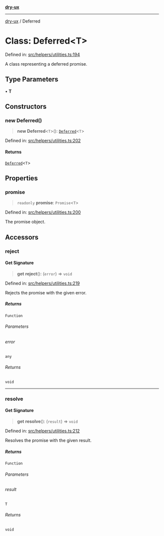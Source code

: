 [**dry-ux**](../README.md)

***

[dry-ux](../globals.md) / Deferred

# Class: Deferred\<T\>

Defined in: [src/helpers/utilities.ts:194](https://github.com/navedr/dry-ux/blob/b8fe047776f9e9943b5ac8e30a3dd152faaba227/src/helpers/utilities.ts#L194)

A class representing a deferred promise.

## Type Parameters

• **T**

## Constructors

### new Deferred()

> **new Deferred**\<`T`\>(): [`Deferred`](Deferred.md)\<`T`\>

Defined in: [src/helpers/utilities.ts:202](https://github.com/navedr/dry-ux/blob/b8fe047776f9e9943b5ac8e30a3dd152faaba227/src/helpers/utilities.ts#L202)

#### Returns

[`Deferred`](Deferred.md)\<`T`\>

## Properties

### promise

> `readonly` **promise**: `Promise`\<`T`\>

Defined in: [src/helpers/utilities.ts:200](https://github.com/navedr/dry-ux/blob/b8fe047776f9e9943b5ac8e30a3dd152faaba227/src/helpers/utilities.ts#L200)

The promise object.

## Accessors

### reject

#### Get Signature

> **get** **reject**(): (`error`) => `void`

Defined in: [src/helpers/utilities.ts:219](https://github.com/navedr/dry-ux/blob/b8fe047776f9e9943b5ac8e30a3dd152faaba227/src/helpers/utilities.ts#L219)

Rejects the promise with the given error.

##### Returns

`Function`

###### Parameters

###### error

`any`

###### Returns

`void`

***

### resolve

#### Get Signature

> **get** **resolve**(): (`result`) => `void`

Defined in: [src/helpers/utilities.ts:212](https://github.com/navedr/dry-ux/blob/b8fe047776f9e9943b5ac8e30a3dd152faaba227/src/helpers/utilities.ts#L212)

Resolves the promise with the given result.

##### Returns

`Function`

###### Parameters

###### result

`T`

###### Returns

`void`
